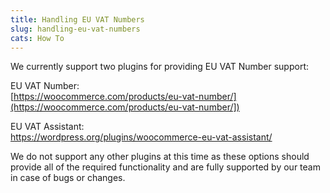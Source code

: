 ```yaml
---
title: Handling EU VAT Numbers
slug: handling-eu-vat-numbers
cats: How To
---
```


We currently support two plugins for providing EU VAT Number support:

EU VAT Number:  
[https://woocommerce.com/products/eu-vat-number/](https://woocommerce.com/products/eu-vat-number/])  
  
EU VAT Assistant:  
<https://wordpress.org/plugins/woocommerce-eu-vat-assistant/>

We do not support any other plugins at this time as these options should provide all of the required functionality and are fully supported by our team in case of bugs or changes.